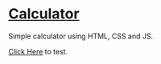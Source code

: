 # [Calculator](https://williamcrispim.github.io/calculator/)

Simple calculator using HTML, CSS and JS.

[Click Here](https://williamcrispim.github.io/calculator/) to test.

